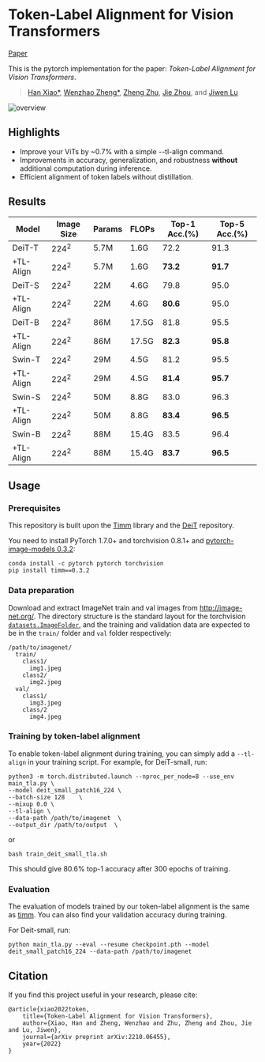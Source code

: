 
# Token-Label Alignment for Vision Transformers
[Paper](https://arxiv.org/abs/2210.06455)

This is the pytorch implementation for the paper: *Token-Label Alignment for Vision Transformers*. 



> [Han Xiao\*](https://scholar.google.com/citations?user=N-u2i-QAAAAJ&hl=en), [Wenzhao Zheng\*](https://scholar.google.com/citations?user=LdK9scgAAAAJ&hl=en), [Zheng Zhu](http://www.zhengzhu.net/), [Jie Zhou](https://scholar.google.com/citations?user=6a79aPwAAAAJ&hl=en&authuser=1), and [Jiwen Lu](http://ivg.au.tsinghua.edu.cn/Jiwen_Lu/)

![overview](assets/overview.png)

## Highlights

- Improve your ViTs by ~0.7% with a simple --tl-align command.
- Improvements in accuracy, generalization, and robustness **without** additional computation during inference.
- Efficient alignment of token labels without distillation.

## Results

| Model     | Image Size | Params | FLOPs | Top-1 Acc.(\%) | Top-5 Acc.(\%) |
| --------- | ---------- | ------ | ----- | -------------- | -------------- |
| DeiT-T    | $224^2$    | 5.7M   | 1.6G  | 72.2           | 91.3           |
| +TL-Align | $224^2$    | 5.7M   | 1.6G  | **73.2**       | **91.7**       |
| DeiT-S    | $224^2$    | 22M    | 4.6G  | 79.8           | 95.0           |
| +TL-Align | $224^2$    | 22M    | 4.6G  | **80.6**       | 95.0           |
| DeiT-B    | $224^2$    | 86M    | 17.5G | 81.8           | 95.5           |
| +TL-Align | $224^2$    | 86M    | 17.5G | **82.3**       | **95.8**       |
| Swin-T    | $224^2$    | 29M    | 4.5G  | 81.2           | 95.5           |
| +TL-Align | $224^2$    | 29M    | 4.5G  | **81.4**       | **95.7**       |
| Swin-S    | $224^2$    | 50M    | 8.8G  | 83.0           | 96.3           |
| +TL-Align | $224^2$    | 50M    | 8.8G  | **83.4**       | **96.5**       |
| Swin-B    | $224^2$    | 88M    | 15.4G | 83.5           | 96.4           |
| +TL-Align | $224^2$    | 88M    | 15.4G | **83.7**       | **96.5**       |

## Usage

### Prerequisites

This repository is built upon the [Timm](https://github.com/rwightman/pytorch-image-models) library and the [DeiT](https://github.com/facebookresearch/deit) repository. 

You need to install PyTorch 1.7.0+ and torchvision 0.8.1+ and [pytorch-image-models 0.3.2](https://github.com/rwightman/pytorch-image-models):

```
conda install -c pytorch pytorch torchvision
pip install timm==0.3.2
```

### Data preparation

Download and extract ImageNet train and val images from http://image-net.org/.
The directory structure is the standard layout for the torchvision [`datasets.ImageFolder`](https://pytorch.org/docs/stable/torchvision/datasets.html#imagefolder), and the training and validation data are expected to be in the `train/` folder and `val` folder respectively:

```
/path/to/imagenet/
  train/
    class1/
      img1.jpeg
    class2/
      img2.jpeg
  val/
    class1/
      img3.jpeg
    class/2
      img4.jpeg
```


### Training by token-label alignment
To enable token-label alignment during training, you can simply add a ```--tl-align``` in your training script. For example, for DeiT-small, run:

```
python3 -m torch.distributed.launch --nproc_per_node=8 --use_env main_tla.py \
--model deit_small_patch16_224 \
--batch-size 128    \
--mixup 0.0 \
--tl-align \
--data-path /path/to/imagenet  \
--output_dir /path/to/output  \
```
or 

```
bash train_deit_small_tla.sh
```

This should give 80.6% top-1 accuracy after 300 epochs of training.

### Evaluation

The evaluation of models trained by our token-label alignment is the same as [timm](https://github.com/rwightman/pytorch-image-models#train-validation-inference-scripts).
You can also find your validation accuracy during training.

For Deit-small, run:
```
python main_tla.py --eval --resume checkpoint.pth --model deit_small_patch16_224 --data-path /path/to/imagenet
```



## Citation

If you find this project useful in your research, please cite:

````
@article{xiao2022token,
    title={Token-Label Alignment for Vision Transformers},
    author={Xiao, Han and Zheng, Wenzhao and Zhu, Zheng and Zhou, Jie and Lu, Jiwen},
    journal={arXiv preprint arXiv:2210.06455},
    year={2022}
}
````
